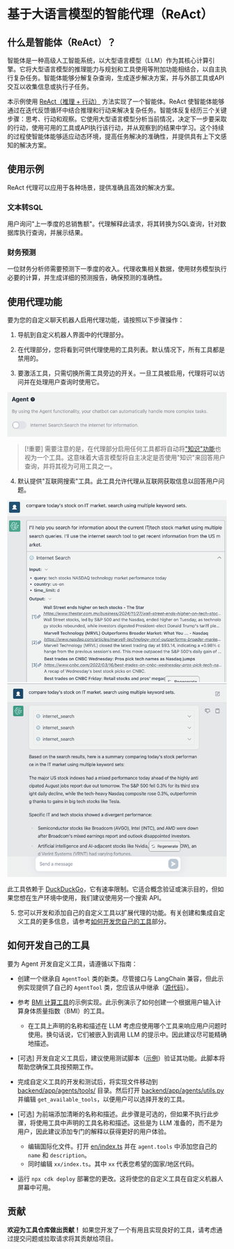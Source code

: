 # 基于大语言模型的智能代理（ReAct）

## 什么是智能体（ReAct）？

智能体是一种高级人工智能系统，以大型语言模型（LLM）作为其核心计算引擎。它将大型语言模型的推理能力与规划和工具使用等附加功能相结合，以自主执行复杂任务。智能体能够分解复杂查询，生成逐步解决方案，并与外部工具或API交互以收集信息或执行子任务。

本示例使用 [ReAct（推理 + 行动）](https://www.promptingguide.ai/techniques/react) 方法实现了一个智能体。ReAct 使智能体能够通过在迭代反馈循环中结合推理和行动来解决复杂任务。智能体反复经历三个关键步骤：思考、行动和观察。它使用大型语言模型分析当前情况，决定下一步要采取的行动，使用可用的工具或API执行该行动，并从观察到的结果中学习。这个持续的过程使智能体能够适应动态环境，提高任务解决的准确性，并提供具有上下文感知的解决方案。

## 使用示例

ReAct 代理可以应用于各种场景，提供准确且高效的解决方案。

### 文本转SQL

用户询问"上一季度的总销售额"。代理解释此请求，将其转换为SQL查询，针对数据库执行查询，并展示结果。

### 财务预测

一位财务分析师需要预测下一季度的收入。代理收集相关数据，使用财务模型执行必要的计算，并生成详细的预测报告，确保预测的准确性。

## 使用代理功能

要为您的自定义聊天机器人启用代理功能，请按照以下步骤操作：

1. 导航到自定义机器人界面中的代理部分。

2. 在代理部分，您将看到可供代理使用的工具列表。默认情况下，所有工具都是禁用的。

3. 要激活工具，只需切换所需工具旁边的开关。一旦工具被启用，代理将可以访问并在处理用户查询时使用它。

![](./imgs/agent_tools.png)

> [!重要]
> 需要注意的是，在代理部分启用任何工具都将自动将["知识"功能](https://aws.amazon.com/what-is/retrieval-augmented-generation/)也视为一个工具。这意味着大语言模型将自主决定是否使用"知识"来回答用户查询，并将其视为可用工具之一。

4. 默认提供"互联网搜索"工具。此工具允许代理从互联网获取信息以回答用户问题。

![](./imgs/agent1.png)
![](./imgs/agent2.png)

此工具依赖于 [DuckDuckGo](https://duckduckgo.com/)，它有速率限制。它适合概念验证或演示目的，但如果您想在生产环境中使用，我们建议使用另一个搜索 API。

5. 您可以开发和添加自己的自定义工具以扩展代理的功能。有关创建和集成自定义工具的更多信息，请参考[如何开发您自己的工具](#how-to-develop-your-own-tools)部分。

## 如何开发自己的工具

要为 Agent 开发自定义工具，请遵循以下指南：

- 创建一个继承自 `AgentTool` 类的新类。尽管接口与 LangChain 兼容，但此示例实现提供了自己的 `AgentTool` 类，您应该从中继承（[源代码](../backend/app/agents/tools/agent_tool.py)）。

- 参考 [BMI 计算工具](../examples/agents/tools/bmi/bmi.py)的示例实现。此示例演示了如何创建一个根据用户输入计算身体质量指数（BMI）的工具。

  - 在工具上声明的名称和描述在 LLM 考虑应使用哪个工具来响应用户问题时使用。换句话说，它们被嵌入到调用 LLM 的提示中。因此建议尽可能精确地描述。

- [可选] 开发自定义工具后，建议使用测试脚本（[示例](../examples/agents/tools/bmi/test_bmi.py)）验证其功能。此脚本将帮助您确保工具按预期工作。

- 完成自定义工具的开发和测试后，将实现文件移动到 [backend/app/agents/tools/](../backend/app/agents/tools/) 目录。然后打开 [backend/app/agents/utils.py](../backend/app/agents/utils.py) 并编辑 `get_available_tools`，以便用户可以选择开发的工具。

- [可选] 为前端添加清晰的名称和描述。此步骤是可选的，但如果不执行此步骤，将使用工具中声明的工具名称和描述。这些是为 LLM 准备的，而不是为用户，因此建议添加专门的解释以获得更好的用户体验。

  - 编辑国际化文件。打开 [en/index.ts](../frontend/src/i18n/en/index.ts) 并在 `agent.tools` 中添加您自己的 `name` 和 `description`。
  - 同时编辑 `xx/index.ts`。其中 `xx` 代表您希望的国家/地区代码。

- 运行 `npx cdk deploy` 部署您的更改。这将使您的自定义工具在自定义机器人屏幕中可用。

## 贡献

**欢迎为工具仓库做出贡献！** 如果您开发了一个有用且实现良好的工具，请考虑通过提交问题或拉取请求将其贡献给项目。